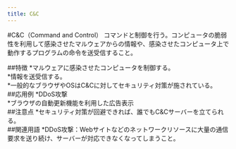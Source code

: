 ```yaml
---
title: C&C
---
```


#C&C（Command and Control）
コマンドと制御を行う。コンピュータの脆弱性を利用して感染させたマルウェアからの情報や、感染させたコンピュータ上で動作するプログラムの命令を送受信すること。

##特徴
*マルウェアに感染させたコンピュータを制御する。  
*情報を送受信する。  
*一般的なブラウザやOSはC&Cに対してセキュリティ対策が施されている。  
##応用例
*DDoS攻撃  
*ブラウザの自動更新機能を利用した広告表示  
##注意点
*セキュリティ対策が回避できれば、誰でもC&Cサーバーを立てられる。  
##関連用語
*DDoS攻撃：Webサイトなどのネットワークリソースに大量の通信要求を送り続け、サーバーが対応できなくなってしまうこと。